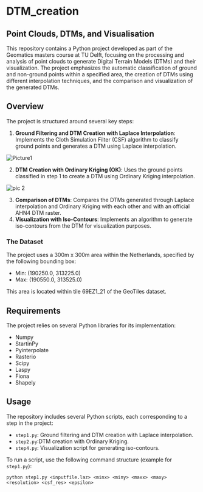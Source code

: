 # DTM_creation

## Point Clouds, DTMs, and Visualisation

This repository contains a Python project developed as part of the Geomatics masters course at TU Delft, focusing on the processing and analysis of point clouds to generate Digital Terrain Models (DTMs) and their visualization. The project emphasizes the automatic classification of ground and non-ground points within a specified area, the creation of DTMs using different interpolation techniques, and the comparison and visualization of the generated DTMs.

## Overview

The project is structured around several key steps:

1. **Ground Filtering and DTM Creation with Laplace Interpolation**: Implements the Cloth Simulation Filter (CSF) algorithm to classify ground points and generates a DTM using Laplace interpolation.

  ![Picture1](https://github.com/simaybtm/DTM_creation/assets/72439800/30c4bd57-c335-4089-abe3-0c2b6914a59b)

2. **DTM Creation with Ordinary Kriging (OK)**: Uses the ground points classified in step 1 to create a DTM using Ordinary Kriging interpolation.
 
  ![pic 2](https://github.com/simaybtm/DTM_creation/assets/72439800/d5c499c3-e52f-4a69-b977-ed8c48a212de)

3. **Comparison of DTMs**: Compares the DTMs generated through Laplace interpolation and Ordinary Kriging with each other and with an official AHN4 DTM raster.
4. **Visualization with Iso-Contours**: Implements an algorithm to generate iso-contours from the DTM for visualization purposes.

### The Dataset

The project uses a 300m x 300m area within the Netherlands, specified by the following bounding box:

- Min: (190250.0, 313225.0)
- Max: (190550.0, 313525.0)

This area is located within tile 69EZ1_21 of the GeoTiles dataset.

## Requirements

The project relies on several Python libraries for its implementation:

- Numpy
- StartinPy
- Pyinterpolate
- Rasterio
- Scipy
- Laspy
- Fiona
- Shapely

## Usage

The repository includes several Python scripts, each corresponding to a step in the project:

- `step1.py`: Ground filtering and DTM creation with Laplace interpolation.
- `step2.py`:DTM creation with Ordinary Kriging.
- `step4.py`: Visualization script for generating iso-contours.

To run a script, use the following command structure (example for `step1.py`):

```shell
python step1.py <inputfile.laz> <minx> <miny> <maxx> <maxy> <resolution> <csf_res> <epsilon>
